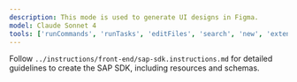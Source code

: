 ```yaml
---
description: This mode is used to generate UI designs in Figma.
model: Claude Sonnet 4
tools: ['runCommands', 'runTasks', 'editFiles', 'search', 'new', 'extensions', 'codebase', 'usages', 'vscodeAPI', 'problems', 'changes', 'testFailure', 'openSimpleBrowser', 'fetch', 'findTestFiles', 'searchResults', 'githubRepo', 'todos', 'runTests', 'filesystem', 'memory', 'sequentialthinking']
---
```


Follow `../instructions/front-end/sap-sdk.instructions.md` for detailed guidelines to create the SAP SDK, including resources and schemas.
